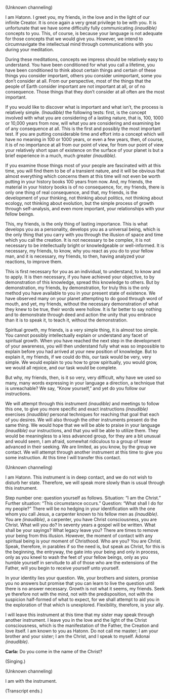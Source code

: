 <p class="channel-type">(Unknown channeling)</p>
<p>I am Hatonn. I greet you, my friends, in the love and in the light of our infinite Creator. It is once again a very great privilege to be with you. It is unfortunate that we have some difficulty fully communicating <em>(inaudible)</em> concepts to you. This, of course, is because your language is not adequate for those concepts that we would give you. However, we intend to circumnavigate the intellectual mind through communications with you during your meditation.</p>
<p>During these meditations, concepts we impress should be relatively easy to understand. You have been conditioned for what you call a lifetime, you have been conditioned to think about certain things and certain of these things you consider important, others you consider unimportant, some you don’t consider at all. From our perspective, most of the things that the people of Earth consider important are not important at all, or of no consequence. Those things that they don’t consider at all often are the most important.</p>
<p>If you would like to discover what is important and what isn’t, the process is relatively simple. <em>(Inaudible)</em> the following tests: first, is the concept involved with what you are considering of a lasting nature, that is, 100, 1000 or 10,000 years from now, will what you are considering and examining be of any consequence at all. This is the first and possibly the most important test. If you are putting considerable time and effort into a concept which will have no meaning in 100 or 1000 years, or even a few years, then, of course, it is of no importance at all from our point of view, for from our point of view your relatively short span of existence on the surface of your planet is but a brief experience in a much, much greater <em>(inaudible)</em>.</p>
<p>If you examine those things most of your people are fascinated with at this time, you will find them to be of a transient nature, and it will be obvious that almost everything which concerns them at this time will not even be worth putting in your history books 100 years from now. And, my friends, the material in your history books is of no consequence, for, my friends, there is only one thing of real consequence, and that, my friends, is the development of your thinking, not thinking about politics, not thinking about ecology, not thinking about evolution, but the simple process of growth through self-analysis, and even more important, your relationships with your fellow beings.</p>
<p>This, my friends, is the only thing of lasting importance. This is what develops you as a personality, develops you as a universal being, which is the only thing that you carry with you through the illusion of space and time which you call the creation. It is not necessary to be complex, it is not necessary to be intellectually bright or knowledgeable or well-informed. It is necessary, my friends, to know, why you react as you do to your fellow man, and it is necessary, my friends, to then, having analyzed your reactions, to improve them.</p>
<p>This is first necessary for you as an individual, to understand, to know and to apply. It is then necessary, if you have achieved your objective, to by demonstration of this knowledge, spread this knowledge to others. But by demonstration, my friends, by demonstration, for truly this is the only method you have available to you in your present state of existence. We have observed many on your planet attempting to do good through word of mouth, and yet, my friends, without the necessary demonstration of what they knew to be true, their words were hollow. It is far better to say nothing and to demonstrate through deed and action the unity that you embrace than it is to speak it, to teach it, without the demonstration.</p>
<p>Spiritual growth, my friends, is a very simple thing, it is almost too simple. You cannot possibly intellectually explain or understand any facet of spiritual growth. When you have reached the next step in the development of your awareness, you will then understand fully what was so impossible to explain before you had arrived at your new position of knowledge. But to explain it, my friends, if we could do this, our task would be very, very simple. We would explain to you how to grow spiritually, you would grow, we would all rejoice, and our task would be complete.</p>
<p>But why, my friends, then, is it so very, very difficult, why have we used so many, many words expressing in your language a direction, a technique that is unreachable? We say, “Know yourself,” and yet do you follow our instructions.</p>
<p>We will attempt through this instrument <em>(inaudible)</em> and meetings to follow this one, to give you more specific and exact instructions <em>(inaudible)</em> exercises <em>(inaudible)</em> personal techniques for reaching that goal that each of you desires. We will also through the other instruments present do the same thing. We would hope that we will be able to praise in your language <em>(inaudible)</em> our instructions, and that you will be able to utilize them. They would be meaningless to a less advanced group, for they are a bit unusual and would seem, I am afraid, somewhat ridiculous to a group of lesser advanced in their seeking. We are limited, as you know, by the group we contact. We will attempt through another instrument at this time to give you some instruction. At this time I will transfer this contact.</p>
<p class="channel-type">(Unknown channeling)</p>
<p>I am Hatonn. This instrument is in deep contact, and we do not wish to disturb her state. Therefore, we will speak more slowly than is usual through this instrument.</p>
<p>Step number one: question yourself as follows. Situation: “I am the Christ.” Further situation: “This circumstance occurs.” Question: “What shall I do for my people?” There will be no hedging in your identification with the one whom you call Jesus, a carpenter known to his fellow men as <em>(inaudible)</em>. You are <em>(inaudible)</em>, a carpenter, you have Christ consciousness, you are Christ. What will you do? In seventy years a gospel will be written. What shall be your sayings? What legacy leave you? There are times to remove your being from this illusion. However, the moment of contact with any spiritual being is your moment of Christhood. Who are you? You are Christ. Speak, therefore, in parables if so the need is, but speak as Christ, for this is the beginning, the entryway, the gate into your being and only in process, only as you kneel to wash the feet of your fellow beings, only as you humble yourself in servitude to all of those who are the extensions of the Father, will you begin to receive yourself unto yourself.</p>
<p>In your identity lies your question. We, your brothers and sisters, promise you no answers but promise that you can learn to live the question until there is no answer necessary. Growth is not what it seems, my friends. Seek ye therefore not with the mind, not with the predisposition, not with the suspicion half-formed of what to expect, for we shall attempt to aid you in the exploration of that which is unexplored. Flexibility, therefore, is your ally.</p>
<p>I will leave this instrument at this time that my sister may speak through another instrument. I leave you in the love and the light of the Christ consciousness, which is the manifestation of the Father, the Creation and love itself. I am known to you as Hatonn. Do not call me master; I am your brother and your sister; I am the Christ, and I speak to myself. Adonai <em>(inaudible)</em>.</p>
<p><strong>Carla:</strong> Do you come in the name of the Christ?</p>
<p class="comment">(Singing.)</p>
<p class="channel-type">(Unknown channeling)</p>
<p>I am with the instrument.</p>
<p class="comment">(Transcript ends.)</p>